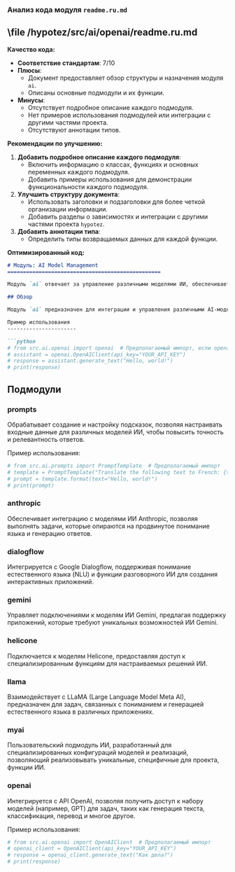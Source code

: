 ### **Анализ кода модуля `readme.ru.md`**

## \file /hypotez/src/ai/openai/readme.ru.md

**Качество кода:**

- **Соответствие стандартам**: 7/10
- **Плюсы**:
    - Документ предоставляет обзор структуры и назначения модуля `ai`.
    - Описаны основные подмодули и их функции.
- **Минусы**:
    - Отсутствует подробное описание каждого подмодуля.
    - Нет примеров использования подмодулей или интеграции с другими частями проекта.
    - Отсутствуют аннотации типов.

**Рекомендации по улучшению:**

1.  **Добавить подробное описание каждого подмодуля**:
    *   Включить информацию о классах, функциях и основных переменных каждого подмодуля.
    *   Добавить примеры использования для демонстрации функциональности каждого подмодуля.
2.  **Улучшить структуру документа**:
    *   Использовать заголовки и подзаголовки для более четкой организации информации.
    *   Добавить разделы о зависимостях и интеграции с другими частями проекта `hypotez`.
3.  **Добавить аннотации типа**:
    *   Определить типы возвращаемых данных для каждой функции.

**Оптимизированный код:**

```markdown
# Модуль: AI Model Management
=================================================

Модуль `ai` отвечает за управление различными моделями ИИ, обеспечивает взаимодействие с внешними API и обрабатывает различные конфигурации для анализа данных и обработки языка.

## Обзор

Модуль `ai` предназначен для интеграции и управления различными AI-моделями, предоставляя единый интерфейс для работы с различными сервисами и API. Он состоит из нескольких подмодулей, каждый из которых отвечает за взаимодействие с конкретной AI-моделью или сервисом.

Пример использования
----------------------

```python
# from src.ai.openai import openai  # Предполагаемый импорт, если openai - это подмодуль
# assistant = openai.OpenAIClient(api_key="YOUR_API_KEY")
# response = assistant.generate_text("Hello, world!")
# print(response)
```

## Подмодули

### prompts

Обрабатывает создание и настройку подсказок, позволяя настраивать входные данные для различных моделей ИИ, чтобы повысить точность и релевантность ответов.

Пример использования:

```python
# from src.ai.prompts import PromptTemplate  # Предполагаемый импорт
# template = PromptTemplate("Translate the following text to French: {text}")
# prompt = template.format(text="Hello, world!")
# print(prompt)
```

### anthropic

Обеспечивает интеграцию с моделями ИИ Anthropic, позволяя выполнять задачи, которые опираются на продвинутое понимание языка и генерацию ответов.

### dialogflow

Интегрируется с Google Dialogflow, поддерживая понимание естественного языка (NLU) и функции разговорного ИИ для создания интерактивных приложений.

### gemini

Управляет подключениями к моделям ИИ Gemini, предлагая поддержку приложений, которые требуют уникальных возможностей ИИ Gemini.

### helicone

Подключается к моделям Helicone, предоставляя доступ к специализированным функциям для настраиваемых решений ИИ.

### llama

Взаимодействует с LLaMA (Large Language Model Meta AI), предназначен для задач, связанных с пониманием и генерацией естественного языка в различных приложениях.

### myai

Пользовательский подмодуль ИИ, разработанный для специализированных конфигураций моделей и реализаций, позволяющий реализовывать уникальные, специфичные для проекта, функции ИИ.

### openai

Интегрируется с API OpenAI, позволяя получить доступ к набору моделей (например, GPT) для задач, таких как генерация текста, классификация, перевод и многое другое.

Пример использования:

```python
# from src.ai.openai import OpenAIClient  # Предполагаемый импорт
# openai_client = OpenAIClient(api_key="YOUR_API_KEY")
# response = openai_client.generate_text("Как дела?")
# print(response)
```